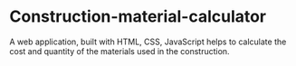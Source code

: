 # Construction-material-calculator
A web application, built with HTML, CSS, JavaScript helps to calculate the cost and quantity of the materials used in the construction.
